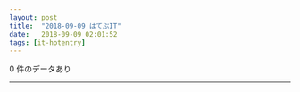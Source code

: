 ```yaml
---
layout: post
title:  "2018-09-09 はてぶIT"
date:   2018-09-09 02:01:52
tags: [it-hotentry]
---
```

0 件のデータあり

<hr>

